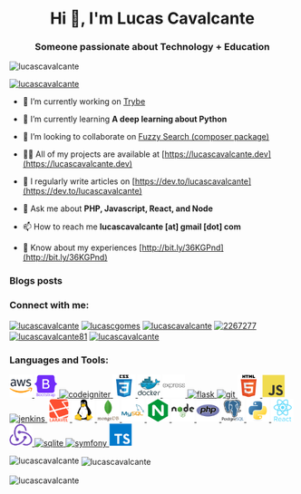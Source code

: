 <h1 align="center">Hi 👋, I'm Lucas Cavalcante</h1>
<h3 align="center">Someone passionate about Technology + Education</h3>

<p align="left"> <img src="https://komarev.com/ghpvc/?username=lucascavalcante&label=Profile%20views&color=0e75b6&style=flat" alt="lucascavalcante" /> </p>

<p align="left"> <a href="https://github.com/ryo-ma/github-profile-trophy"><img src="https://github-profile-trophy.vercel.app/?username=lucascavalcante" alt="lucascavalcante" /></a> </p>

- 🔭 I’m currently working on [Trybe](https://www.betrybe.com)

- 🌱 I’m currently learning **A deep learning about Python**

- 👯 I’m looking to collaborate on [Fuzzy Search (composer package)](https://github.com/lucascavalcante/fuzzy-search)

- 👨‍💻 All of my projects are available at [https://lucascavalcante.dev](https://lucascavalcante.dev)

- 📝 I regularly write articles on [https://dev.to/lucascavalcante](https://dev.to/lucascavalcante)

- 💬 Ask me about **PHP, Javascript, React, and Node**

- 📫 How to reach me **lucascavalcante [at] gmail [dot] com**

- 📄 Know about my experiences [http://bit.ly/36KGPnd](http://bit.ly/36KGPnd)

### Blogs posts
<!-- BLOG-POST-LIST:START -->
<!-- BLOG-POST-LIST:END -->

<h3 align="left">Connect with me:</h3>
<p align="left">
<a href="https://dev.to/lucascavalcante" target="blank"><img align="center" src="https://cdn.jsdelivr.net/npm/simple-icons@3.0.1/icons/dev-dot-to.svg" alt="lucascavalcante" height="30" width="40" /></a>
<a href="https://twitter.com/lucascgomes" target="blank"><img align="center" src="https://cdn.jsdelivr.net/npm/simple-icons@3.0.1/icons/twitter.svg" alt="lucascgomes" height="30" width="40" /></a>
<a href="https://linkedin.com/in/lucascavalcante" target="blank"><img align="center" src="https://cdn.jsdelivr.net/npm/simple-icons@3.0.1/icons/linkedin.svg" alt="lucascavalcante" height="30" width="40" /></a>
<a href="https://stackoverflow.com/users/2267277" target="blank"><img align="center" src="https://cdn.jsdelivr.net/npm/simple-icons@3.0.1/icons/stackoverflow.svg" alt="2267277" height="30" width="40" /></a>
<a href="https://www.youtube.com/c/lucascavalcante81" target="blank"><img align="center" src="https://cdn.jsdelivr.net/npm/simple-icons@3.0.1/icons/youtube.svg" alt="lucascavalcante81" height="30" width="40" /></a>
<a href="https://www.hackerrank.com/lucascavalcante" target="blank"><img align="center" src="https://cdn.jsdelivr.net/npm/simple-icons@3.0.1/icons/hackerrank.svg" alt="lucascavalcante" height="30" width="40" /></a>
</p>

<h3 align="left">Languages and Tools:</h3>
<p align="left"> <a href="https://aws.amazon.com" target="_blank"> <img src="https://raw.githubusercontent.com/devicons/devicon/master/icons/amazonwebservices/amazonwebservices-original-wordmark.svg" alt="aws" width="40" height="40"/> </a> <a href="https://getbootstrap.com" target="_blank"> <img src="https://raw.githubusercontent.com/devicons/devicon/master/icons/bootstrap/bootstrap-plain-wordmark.svg" alt="bootstrap" width="40" height="40"/> </a> <a href="https://codeigniter.com" target="_blank"> <img src="https://cdn.worldvectorlogo.com/logos/codeigniter.svg" alt="codeigniter" width="40" height="40"/> </a> <a href="https://www.w3schools.com/css/" target="_blank"> <img src="https://raw.githubusercontent.com/devicons/devicon/master/icons/css3/css3-original-wordmark.svg" alt="css3" width="40" height="40"/> </a> <a href="https://www.docker.com/" target="_blank"> <img src="https://raw.githubusercontent.com/devicons/devicon/master/icons/docker/docker-original-wordmark.svg" alt="docker" width="40" height="40"/> </a> <a href="https://expressjs.com" target="_blank"> <img src="https://raw.githubusercontent.com/devicons/devicon/master/icons/express/express-original-wordmark.svg" alt="express" width="40" height="40"/> </a> <a href="https://flask.palletsprojects.com/" target="_blank"> <img src="https://www.vectorlogo.zone/logos/pocoo_flask/pocoo_flask-icon.svg" alt="flask" width="40" height="40"/> </a> <a href="https://git-scm.com/" target="_blank"> <img src="https://www.vectorlogo.zone/logos/git-scm/git-scm-icon.svg" alt="git" width="40" height="40"/> </a> <a href="https://www.w3.org/html/" target="_blank"> <img src="https://raw.githubusercontent.com/devicons/devicon/master/icons/html5/html5-original-wordmark.svg" alt="html5" width="40" height="40"/> </a> <a href="https://developer.mozilla.org/en-US/docs/Web/JavaScript" target="_blank"> <img src="https://raw.githubusercontent.com/devicons/devicon/master/icons/javascript/javascript-original.svg" alt="javascript" width="40" height="40"/> </a> <a href="https://www.jenkins.io" target="_blank"> <img src="https://www.vectorlogo.zone/logos/jenkins/jenkins-icon.svg" alt="jenkins" width="40" height="40"/> </a> <a href="https://laravel.com/" target="_blank"> <img src="https://raw.githubusercontent.com/devicons/devicon/master/icons/laravel/laravel-plain-wordmark.svg" alt="laravel" width="40" height="40"/> </a> <a href="https://www.linux.org/" target="_blank"> <img src="https://raw.githubusercontent.com/devicons/devicon/master/icons/linux/linux-original.svg" alt="linux" width="40" height="40"/> </a> <a href="https://www.mongodb.com/" target="_blank"> <img src="https://raw.githubusercontent.com/devicons/devicon/master/icons/mongodb/mongodb-original-wordmark.svg" alt="mongodb" width="40" height="40"/> </a> <a href="https://www.mysql.com/" target="_blank"> <img src="https://raw.githubusercontent.com/devicons/devicon/master/icons/mysql/mysql-original-wordmark.svg" alt="mysql" width="40" height="40"/> </a> <a href="https://www.nginx.com" target="_blank"> <img src="https://raw.githubusercontent.com/devicons/devicon/master/icons/nginx/nginx-original.svg" alt="nginx" width="40" height="40"/> </a> <a href="https://nodejs.org" target="_blank"> <img src="https://raw.githubusercontent.com/devicons/devicon/master/icons/nodejs/nodejs-original-wordmark.svg" alt="nodejs" width="40" height="40"/> </a> <a href="https://www.php.net" target="_blank"> <img src="https://raw.githubusercontent.com/devicons/devicon/master/icons/php/php-original.svg" alt="php" width="40" height="40"/> </a> <a href="https://www.postgresql.org" target="_blank"> <img src="https://raw.githubusercontent.com/devicons/devicon/master/icons/postgresql/postgresql-original-wordmark.svg" alt="postgresql" width="40" height="40"/> </a> <a href="https://www.python.org" target="_blank"> <img src="https://raw.githubusercontent.com/devicons/devicon/master/icons/python/python-original.svg" alt="python" width="40" height="40"/> </a> <a href="https://reactjs.org/" target="_blank"> <img src="https://raw.githubusercontent.com/devicons/devicon/master/icons/react/react-original-wordmark.svg" alt="react" width="40" height="40"/> </a> <a href="https://redux.js.org" target="_blank"> <img src="https://raw.githubusercontent.com/devicons/devicon/master/icons/redux/redux-original.svg" alt="redux" width="40" height="40"/> </a> <a href="https://www.sqlite.org/" target="_blank"> <img src="https://www.vectorlogo.zone/logos/sqlite/sqlite-icon.svg" alt="sqlite" width="40" height="40"/> </a> <a href="https://symfony.com" target="_blank"> <img src="https://symfony.com/logos/symfony_black_03.svg" alt="symfony" width="40" height="40"/> </a> <a href="https://www.typescriptlang.org/" target="_blank"> <img src="https://raw.githubusercontent.com/devicons/devicon/master/icons/typescript/typescript-original.svg" alt="typescript" width="40" height="40"/> </a> </p>

<p><img align="left" src="https://github-readme-stats.vercel.app/api/top-langs?username=lucascavalcante&show_icons=true&locale=en&layout=compact" alt="lucascavalcante" /></p>

<p>&nbsp;<img align="center" src="https://github-readme-stats.vercel.app/api?username=lucascavalcante&show_icons=true&locale=en" alt="lucascavalcante" /></p>

<p><img align="center" src="https://github-readme-streak-stats.herokuapp.com/?user=lucascavalcante&" alt="lucascavalcante" /></p>
